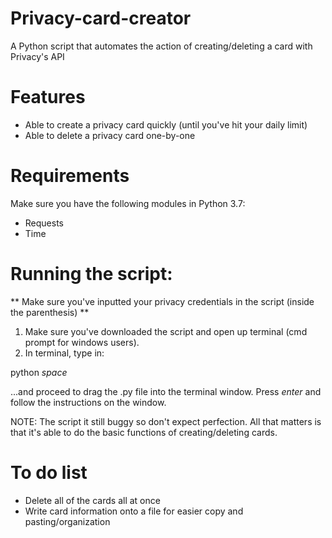 # Privacy-card-creator
A Python script that automates the action of creating/deleting a card with Privacy's API


# Features
- Able to create a privacy card quickly (until you've hit your daily limit)
- Able to delete a privacy card one-by-one

# Requirements

Make sure you have the following modules in Python 3.7:
- Requests
- Time

# Running the script:
** Make sure you've inputted your privacy credentials in the script (inside the parenthesis) **

1) Make sure you've downloaded the script and open up terminal (cmd prompt for windows users). 
2) In terminal, type in:
  
  
  python *space*
  
  
  ...and proceed to drag the .py file into the terminal window.
  Press *enter* and follow the instructions on the window.
  
NOTE: The script it still buggy so don't expect perfection. All that matters is that it's able to do the basic functions of 
creating/deleting cards.

# To do list
- Delete all of the cards all at once
- Write card information onto a file for easier copy and pasting/organization

